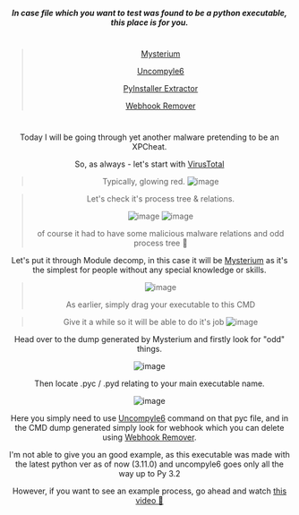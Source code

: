 <div align="center"> 
  
  ***In case file which you want to test was found to be a python executable, this place is for you.***
  #
  
  
 
  > [Mysterium](https://github.com/venaxyt/mysterium)
  >
  > [Uncompyle6](https://pypi.org/project/uncompyle6/) 
  >
> [PyInstaller Extractor](https://github.com/extremecoders-re/pyinstxtractor)
  >
  > [Webhook Remover](https://github.com/venaxyt/Discord-WebHook-Deleter)
  
  #
  
  Today I will be going through yet another malware pretending to be an XPCheat.
  
  So, as always - let's start with [VirusTotal](https://www.virustotal.com/gui/home/upload)
  
  > Typically, glowing red.
  > ![image](https://user-images.githubusercontent.com/96681438/218171598-b2c567ae-583a-465a-8f4a-afeae75bc3e7.png)

  > Let's check it's process tree & relations.
  >
  > ![image](https://user-images.githubusercontent.com/96681438/218171812-cfddad7c-a40f-405c-a0c0-56a0ec6337cb.png)
> ![image](https://user-images.githubusercontent.com/96681438/218171844-a6db0259-cfe8-4515-bb86-1b0d3b02ccc7.png)
>
 > of course it had to have some malicious malware relations and odd process tree 👻
  
  
 Let's put it through Module decomp, in this case it will be [Mysterium](https://github.com/venaxyt/mysterium) as it's the simplest for people without any special knowledge or skills.
  
 > ![image](https://user-images.githubusercontent.com/96681438/218172254-90be069b-3ae2-49a9-aeef-ca3060b27f9b.png)
 >
 >  As earlier, simply drag your executable to this CMD
  
 > Give it a while so it will be able to do it's job
 > ![image](https://user-images.githubusercontent.com/96681438/218172431-d9d2001c-c3de-4595-a003-d019d6c78b1a.png)

 Head over to the dump generated by Mysterium and firstly look for "odd" things.

  ![image](https://user-images.githubusercontent.com/96681438/218172550-c516142b-ccb9-4214-8eb3-cd45903c4947.png)

  Then locate .pyc / .pyd relating to your main executable name. 
  
  ![image](https://user-images.githubusercontent.com/96681438/218172670-0a593842-aada-4eb1-ac76-5a3ac18b2a5d.png)

  Here you simply need to use [Uncompyle6](https://pypi.org/project/uncompyle6/) command on that pyc file, and in the CMD dump generated simply look for webhook
  which you can delete using [Webhook Remover](https://github.com/venaxyt/Discord-WebHook-Deleter).
  
  
  I'm not able to give you an good example, as this executable was made with the latest python ver as of now (3.11.0) and uncompyle6 goes only all the way up to Py 3.2
  
  However, if you want to see an example process, go ahead and watch [this video 👻](https://www.youtube.com/watch?v=cN3E3Hh5kuc)
  
  </div>
  
